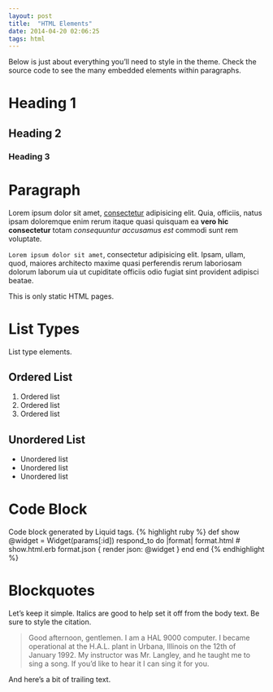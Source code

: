 ```yaml
---
layout: post
title:  "HTML Elements"
date: 2014-04-20 02:06:25
tags: html
---
```


Below is just about everything you’ll need to style in the theme.
Check the source code to see the many embedded elements within paragraphs.

# Heading 1

## Heading 2

### Heading 3

# Paragraph
Lorem ipsum dolor sit amet, [consectetur](http://reza.re) adipisicing elit.
Quia, officiis, natus ipsam doloremque enim rerum itaque quasi quisquam ea
**vero hic consectetur** totam *consequuntur accusamus est* commodi sunt rem voluptate.

`Lorem ipsum dolor sit amet`, consectetur adipisicing elit. Ipsam, ullam, quod,
maiores architecto maxime quasi perferendis rerum laboriosam dolorum laborum
uia ut cupiditate officiis odio fugiat sint provident adipisci beatae.

This is only static HTML pages.

# List Types
List type elements.

## Ordered List
1. Ordered list
2. Ordered list
3. Ordered list

## Unordered List
- Unordered list
- Unordered list
- Unordered list

# Code Block
Code block generated by Liquid tags.
{% highlight ruby %}
def show
  @widget = Widget(params[:id])
  respond_to do |format|
    format.html # show.html.erb
    format.json { render json: @widget }
  end
end
{% endhighlight %}

# Blockquotes
Let’s keep it simple. Italics are good to help set it off from the body text.
Be sure to style the citation.

> Good afternoon, gentlemen. I am a HAL 9000 computer. I became operational at
> the H.A.L. plant in Urbana, Illinois on the 12th of January 1992. My instructor
> was Mr. Langley, and he taught me to sing a song. If you’d like to hear it
> I can sing it for you.

And here’s a bit of trailing text.
